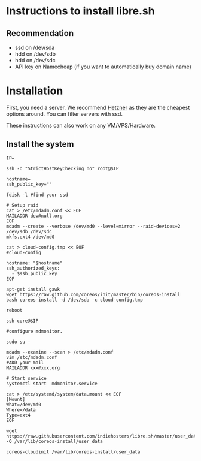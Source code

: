 # Instructions to install libre.sh

## Recommendation
- ssd on /dev/sda
- hdd on /dev/sdb
- hdd on /dev/sdc
- API key on Namecheap (if you want to automatically buy domain name)

# Installation

First, you need a server.
We recommend [Hetzner](https://serverboerse.de/index.php?country=EN) as they are the cheapest options around.
You can filter servers with ssd.

These instructions can also work on any VM/VPS/Hardware.

## Install the system

```
IP=

ssh -o "StrictHostKeyChecking no" root@$IP

hostname=
ssh_public_key=""

fdisk -l #find your ssd

# Setup raid
cat > /etc/mdadm.conf << EOF
MAILADDR dev@null.org
EOF
mdadm --create --verbose /dev/md0 --level=mirror --raid-devices=2 /dev/sdb /dev/sdc
mkfs.ext4 /dev/md0

cat > cloud-config.tmp << EOF
#cloud-config

hostname: "$hostname"
ssh_authorized_keys:
  - $ssh_public_key
EOF

apt-get install gawk
wget https://raw.github.com/coreos/init/master/bin/coreos-install
bash coreos-install -d /dev/sda -c cloud-config.tmp

reboot
```

```
ssh core@$IP

#configure mdmonitor.

sudo su -

mdadm --examine --scan > /etc/mdadm.conf
vim /etc/mdadm.conf
#ADD your mail
MAILADDR xxx@xxx.org

# Start service
systemctl start  mdmonitor.service

cat > /etc/systemd/system/data.mount << EOF
[Mount]
What=/dev/md0
Where=/data
Type=ext4
EOF

wget https://raw.githubusercontent.com/indiehosters/libre.sh/master/user_data -O /var/lib/coreos-install/user_data

coreos-cloudinit /var/lib/coreos-install/user_data

